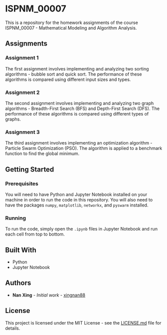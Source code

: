 # ISPNM_00007

This is a repository for the homework assignments of the course ISPNM_00007 - Mathematical Modeling and Algorithm Analysis.

## Assignments

### Assignment 1

The first assignment involves implementing and analyzing two sorting algorithms - bubble sort and quick sort. The performance of these algorithms is compared using different input sizes and types.

### Assignment 2

The second assignment involves implementing and analyzing two graph algorithms - Breadth-First Search (BFS) and Depth-First Search (DFS). The performance of these algorithms is compared using different types of graphs.

### Assignment 3

The third assignment involves implementing an optimization algorithm - Particle Swarm Optimization (PSO). The algorithm is applied to a benchmark function to find the global minimum.

## Getting Started

### Prerequisites

You will need to have Python and Jupyter Notebook installed on your machine in order to run the code in this repository. You will also need to have the packages `numpy`, `matplotlib`, `networkx`, and `pyswarm` installed.

### Running

To run the code, simply open the `.ipynb` files in Jupyter Notebook and run each cell from top to bottom.

## Built With

* Python
* Jupyter Notebook

## Authors

* **Nan Xing** - *Initial work* - [xingnan88](https://github.com/xingnan88)

## License

This project is licensed under the MIT License - see the [LICENSE.md](LICENSE.md) file for details.
